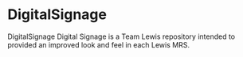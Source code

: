 # DigitalSignage
DigitalSignage
Digital Signage is a Team Lewis repository intended to provided an improved look and feel in each Lewis MRS.
